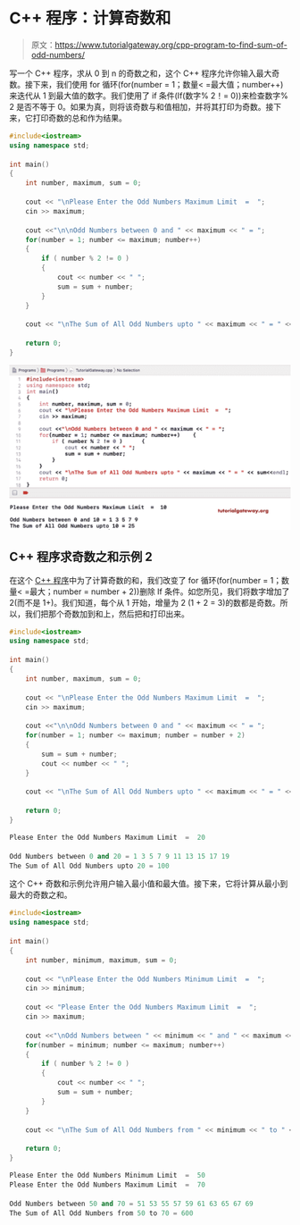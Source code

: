# C++ 程序：计算奇数和

> 原文：<https://www.tutorialgateway.org/cpp-program-to-find-sum-of-odd-numbers/>

写一个 C++ 程序，求从 0 到 n 的奇数之和，这个 C++ 程序允许你输入最大奇数。接下来，我们使用 for 循环(for(number = 1；数量< =最大值；number++)来迭代从 1 到最大值的数字。我们使用了 if 条件(If(数字% 2！= 0))来检查数字% 2 是否不等于 0。如果为真，则将该奇数与和值相加，并将其打印为奇数。接下来，它打印奇数的总和作为结果。

```cpp
#include<iostream>
using namespace std;

int main()
{
	int number, maximum, sum = 0;

	cout << "\nPlease Enter the Odd Numbers Maximum Limit  =  ";
	cin >> maximum;	

	cout <<"\n\nOdd Numbers between 0 and " << maximum << " = ";
	for(number = 1; number <= maximum; number++)
	{
  		if ( number % 2 != 0 ) 
		{
  			cout << number << " ";
			sum = sum + number;
		}
	}

	cout << "\nThe Sum of All Odd Numbers upto " << maximum << " = " << sum;

 	return 0;
}
```

![C++ Program to find Sum of Odd Numbers 1](img/847d5102f9318bbc4c0fbd241a17713f.png)

## C++ 程序求奇数之和示例 2

在这个 [C++ 程序](https://www.tutorialgateway.org/cpp-programs/)中为了计算奇数的和，我们改变了 for 循环(for(number = 1；数量< =最大；number = number + 2))删除 If 条件。如您所见，我们将数字增加了 2(而不是 1+)。我们知道，每个从 1 开始，增量为 2 (1 + 2 = 3)的数都是奇数。所以，我们把那个奇数加到和上，然后把和打印出来。

```cpp
#include<iostream>
using namespace std;

int main()
{
	int number, maximum, sum = 0;

	cout << "\nPlease Enter the Odd Numbers Maximum Limit  =  ";
	cin >> maximum;	

	cout <<"\n\nOdd Numbers between 0 and " << maximum << " = ";
	for(number = 1; number <= maximum; number = number + 2)
	{
		sum = sum + number;
		cout << number << " ";
	}

	cout << "\nThe Sum of All Odd Numbers upto " << maximum << " = " << sum;

 	return 0;
}
```

```cpp
Please Enter the Odd Numbers Maximum Limit  =  20

Odd Numbers between 0 and 20 = 1 3 5 7 9 11 13 15 17 19 
The Sum of All Odd Numbers upto 20 = 100
```

这个 C++ 奇数和示例允许用户输入最小值和最大值。接下来，它将计算从最小到最大的奇数之和。

```cpp
#include<iostream>
using namespace std;

int main()
{
	int number, minimum, maximum, sum = 0;

	cout << "\nPlease Enter the Odd Numbers Minimum Limit  =  ";
	cin >> minimum;	

	cout << "Please Enter the Odd Numbers Maximum Limit  =  ";
	cin >> maximum;	

	cout <<"\nOdd Numbers between " << minimum << " and " << maximum << " = ";
	for(number = minimum; number <= maximum; number++)
	{
  		if ( number % 2 != 0 ) 
		{
  			cout << number << " ";
			sum = sum + number;
		}
	}

	cout << "\nThe Sum of All Odd Numbers from " << minimum << " to " << maximum << " = " << sum;

 	return 0;
}
```

```cpp
Please Enter the Odd Numbers Minimum Limit  =  50
Please Enter the Odd Numbers Maximum Limit  =  70

Odd Numbers between 50 and 70 = 51 53 55 57 59 61 63 65 67 69 
The Sum of All Odd Numbers from 50 to 70 = 600
```